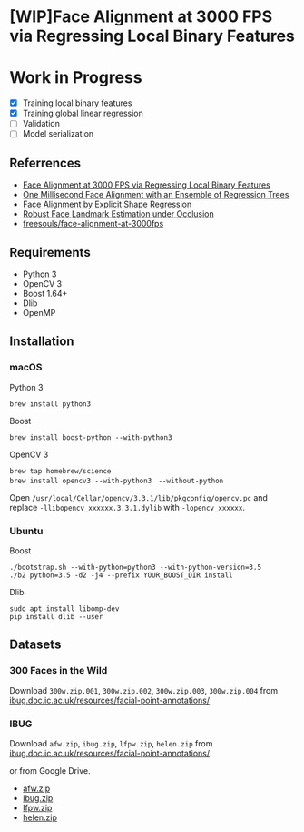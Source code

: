 # [WIP]Face Alignment at 3000 FPS via Regressing Local Binary Features

# Work in Progress

- [x] Training local binary features
- [x] Training global linear regression
- [ ] Validation 
- [ ] Model serialization 

## Referrences

- [Face Alignment at 3000 FPS via Regressing Local Binary Features](https://pdfs.semanticscholar.org/d59f/b96a60168f2baec6f5c61b82393576c33fb7.pdf)
- [One Millisecond Face Alignment with an Ensemble of Regression Trees](https://pdfs.semanticscholar.org/d78b/6a5b0dcaa81b1faea5fb0000045a62513567.pdf)
- [Face Alignment by Explicit Shape Regression](https://www.microsoft.com/en-us/research/wp-content/uploads/2013/01/Face-Alignment-by-Explicit-Shape-Regression.pdf)
- [Robust Face Landmark Estimation under Occlusion](http://www.vision.caltech.edu/~xpburgos/papers/ICCV13%20Burgos-Artizzu.pdf)
- [freesouls/face-alignment-at-3000fps](https://github.com/freesouls/face-alignment-at-3000fps)

## Requirements

- Python 3
- OpenCV 3
- Boost 1.64+
- Dlib
- OpenMP

## Installation

### macOS

Python 3

`brew install python3`

Boost

`brew install boost-python --with-python3`

OpenCV 3

```
brew tap homebrew/science
brew install opencv3 --with-python3　--without-python
```

Open `/usr/local/Cellar/opencv/3.3.1/lib/pkgconfig/opencv.pc` and replace `-llibopencv_xxxxxx.3.3.1.dylib` with `-lopencv_xxxxxx`.

### Ubuntu

Boost

```
./bootstrap.sh --with-python=python3 --with-python-version=3.5
./b2 python=3.5 -d2 -j4 --prefix YOUR_BOOST_DIR install
```

Dlib

```
sudo apt install libomp-dev
pip install dlib --user
```

## Datasets

###  300 Faces in the Wild

Download `300w.zip.001`, `300w.zip.002`, `300w.zip.003`, `300w.zip.004` from [ibug.doc.ic.ac.uk/resources/facial-point-annotations/](https://ibug.doc.ic.ac.uk/resources/facial-point-annotations/)

### IBUG

Download `afw.zip`, `ibug.zip`, `lfpw.zip`, `helen.zip` from [ibug.doc.ic.ac.uk/resources/facial-point-annotations/](https://ibug.doc.ic.ac.uk/resources/facial-point-annotations/)

or from Google Drive.

- [afw.zip](https://drive.google.com/open?id=0ByQaxyG1S5JRMUdtNGYzNWJJUmc)
- [ibug.zip](https://drive.google.com/open?id=0ByQaxyG1S5JRR2dMd29Lakt0UDg)
- [lfpw.zip](https://drive.google.com/open?id=0ByQaxyG1S5JRTUhuMnExdDlBRFk)
- [helen.zip](https://drive.google.com/open?id=0ByQaxyG1S5JRazF3MGU0enZkSVk)